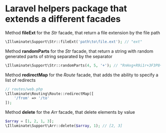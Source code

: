 # Laravel helpers package that extends a different facades

Method __fileExt__ for the *Str* facade, that return a file extension by the file path
```php
\Illuminate\Support\Str::fileExt('path\to\file.ext'); // "ext"
```

Method __randomParts__ for the *Str* facade, that return a string with random generated parts of string separated by the separator
```php
\Illuminate\Support\Str::randomParts(4, 5, '+'); // "RnHxg+R9i1r+3F3P8+HJ9FT"
```

Method __redirectMap__ for the *Route* facade, that adds the ability to specify a list of redirects

```php
// routes/web.php
\Illuminate\Routing\Route::redirectMap([
    '/from' => '/to'
]);
```

Method __delete__ for the *Arr* facade, that delete elements by value
```php
$array = [1, 2, 1, 3];
\Illuminate\Support\Arr::delete($array, 1); // [2, 3]
```
